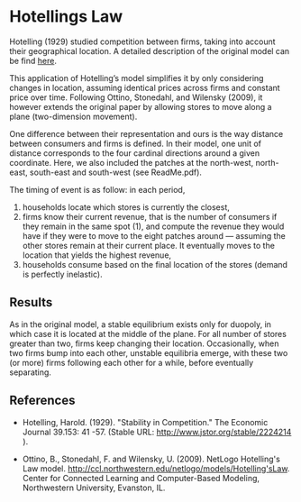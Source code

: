 # Hotellings Law

Hotelling (1929) studied competition between firms, taking into account their geographical location. A detailed description of the original model can be find [here](http://ccl.northwestern.edu/netlogo/models/Hotelling'sLaw).

This application of Hotelling’s model simplifies it by only considering changes in location, assuming identical prices across firms and constant price over time. Following Ottino, Stonedahl, and Wilensky (2009), it however extends the original paper by allowing stores to move along a plane (two-dimension movement). 

One difference between their representation and ours is the way distance between consumers and firms is defined. In their model, one unit of distance corresponds to the four cardinal directions around a given coordinate. Here, we also included the patches at the north-west, north-east, south-east and south-west (see ReadMe.pdf). 

The timing of event is as follow: in each period,

1. households locate which stores is currently the closest, 
2. firms know their current revenue, that is the number of consumers if they remain in the same spot (1), and compute the revenue they would have if they were to move to the eight patches around — assuming the other stores remain at their current place. It eventually moves to the location that yields the highest revenue,
3. households consume based on the final location of the stores (demand is perfectly inelastic). 

## Results

As in the original model, a stable equilibrium exists only for duopoly, in which case it is located at the middle of the plane. For all number of stores greater than two, firms keep changing their location. Occasionally, when two firms bump into each other, unstable equilibria emerge, with these two (or more) firms following each other for a while, before eventually separating. 

## References 

* Hotelling, Harold. (1929). "Stability in Competition." The Economic Journal 39.153: 41 -57. (Stable URL: http://www.jstor.org/stable/2224214 ).

* Ottino, B., Stonedahl, F. and Wilensky, U. (2009). NetLogo Hotelling's Law model. http://ccl.northwestern.edu/netlogo/models/Hotelling'sLaw. Center for Connected Learning and Computer-Based Modeling, Northwestern University, Evanston, IL.
